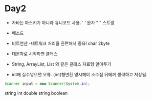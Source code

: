# Day2

+ 자바는 아스키가 아니라 유니코드 사용.
' ' 문자
" " 스트링

* 메소드

* 비트연산 -네트워크 처리율 관련해서 중요!
char 2byte

+ 대문자로 시작하면 클래스

* String, ArrayList, List 와 같은 클래스 자료형 알아두기

+ int에 실수넣으면 오류. (int)형변환 명시해야 소수점 뒤에꺼 생략하고 저장됨.

```java
Scanner input = new Scanner(System.in);
```

string
int
double
string
boolean